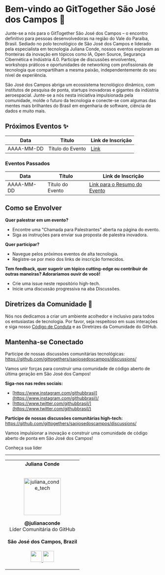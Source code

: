 # Bem-vindo ao GitTogether São José dos Campos 🚀

Junte-se a nós para o GitTogether São José dos Campos – o encontro definitivo para pessoas desenvolvedoras na região do Vale do Paraíba, Brasil. Sediado no polo tecnológico de São José dos Campos e liderado pela especialista em tecnologia Juliana Conde, nossos eventos exploram as fronteiras da inovação em tópicos como IA, Open Source, Segurança Cibernética e Indústria 4.0. Participe de discussões envolventes, workshops práticos e oportunidades de networking com profissionais de tecnologia que compartilham a mesma paixão, independentemente do seu nível de experiência.

São José dos Campos abriga um ecossistema tecnológico dinâmico, com institutos de pesquisa de ponta, startups inovadoras e gigantes da indústria aeroespacial. Junte-se a nós nesta iniciativa impulsionada pela comunidade, molde o futuro da tecnologia e conecte-se com algumas das mentes mais brilhantes do Brasil em engenharia de software, ciência de dados e muito mais.  

## Próximos Eventos ✨

| Data | Título | Link de Inscrição |
|------------|-------------|-------------------|
| AAAA-MM-DD | Título do Evento | [Link]() |

### Eventos Passados
| Data | Título | Link de Inscrição |
|------------|-------------|---------------------|
| AAAA-MM-DD | Título do Evento | [Link para o Resumo do Evento]() |

## Como se Envolver

**Quer palestrar em um evento?**
- Encontre uma "Chamada para Palestrantes" aberta na página do evento.
- Siga as instruções para enviar sua proposta de palestra inovadora.

**Quer participar?**  
- Navegue pelos próximos eventos de alta tecnologia.
- Registre-se por meio dos links de inscrição fornecidos.

**Tem feedback, quer sugerir um tópico cutting-edge ou contribuir de outras maneiras? Adoraríamos ouvir de você!**
- Crie uma issue neste repositório high-tech. 
- Inicie uma discussão progressiva na aba Discussões.

## Diretrizes da Comunidade 🤝

Nós nos dedicamos a criar um ambiente acolhedor e inclusivo para todos os entusiastas de tecnologia. Por favor, seja respeitoso em suas interações e siga nosso [Código de Conduta](link) e as Diretrizes da Comunidade do GitHub.

## Mantenha-se Conectado

Participe de nossas discussões comunitárias tecnológicas: https://github.com/gittogethers/saojosedoscampos/discussions/

Vamos unir forças para construir uma comunidade de código aberto de última geração em São José dos Campos!

**Siga-nos nas redes sociais:**
* [https://www.instagram.com/githubbrasil](https://www.instagram.com/githubbrasil)/
* [https://www.twitter.com/githubbrasil/](https://www.twitter.com/githubbrasil/)

**Participe de nossas discussões comunitárias high-tech:** https://github.com/gittogethers/saojosedoscampos/discussions/

Vamos impulsionar a inovação e construir uma comunidade de código aberto de ponta em São José dos Campos!

Conheça sua líder

--------------------

<table align="center">
  <tr align="center">
    <td>
      <strong>Juliana Conde</strong>
      <p align="center">
        <br>
        <a href="https://www.instagram.com/juliana_conde_tech/">
          <img src="https://avatars.githubusercontent.com/u/29529757?v=4" height="120" alt="juliana_conde_tech">  
        </a>
      </p>
      <p align="center">
        <strong>@julianaconde</strong><br>
        Líder Comunitária do GitHub<br>
        <br><strong>São José dos Campos, Brazil</strong><br>
        <br>
        <a href="https://github.com/julianaconde">
          <img src="http://www.iconninja.com/files/241/825/211/round-collaboration-social-github-code-circle-network-icon.svg" width="36" height = "36"/>
        </a>
        <a href="https://www.linkedin.com/in/julianaconde/">
          <img src="http://www.iconninja.com/files/863/607/751/network-linkedin-social-connection-circular-circle-media-icon.svg" width="36" height="36"/>
        </a>
      </p>
    </td>
  </tr>
</table>
